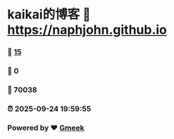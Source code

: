 # kaikai的博客 :link: https://naphjohn.github.io 
### :page_facing_up: [15](https://naphjohn.github.io/tag.html) 
### :speech_balloon: 0 
### :hibiscus: 70038 
### :alarm_clock: 2025-09-24 19:59:55 
### Powered by :heart: [Gmeek](https://github.com/Meekdai/Gmeek)
